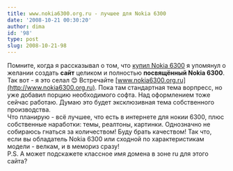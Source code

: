```yaml
---
title: www.nokia6300.org.ru - лучшее для Nokia 6300
date: '2008-10-21 00:30:20'
author: dima
id: '98'
type: post
slug: 2008-10-21-98
---
```


Помните, когда я рассказывал о том, что [купил Nokia 6300](/blog/2008-09-20-88) я упомянул о желании создать **сайт** целиком и полностью **посвящённый Nokia 6300**. Так вот - я это селал 😊 Встречайте [www.nokia6300.org.ru](http://www.nokia6300.org.ru). Пока там стандартная тема ворпресс, но уже добавил порцию необходимого софта. Над оформлением тоже сейчас работаю. Думаю это будет эксклюзивная тема собственного производства.  
Что планирую - всё лучшее, что есть в интернете для нокии 6300, плюс собственные наработки: темы, реалтоны, картинки. Однозначно не собираюсь гнаться за количеством! Буду брать качеством! Так что, если вы обладатель Nokia 6300 или сходной по характеристикам модели - велкам, и в мемориз сразу!  
P.S. А может подскажете классное имя домена в зоне ru для этого сайта?